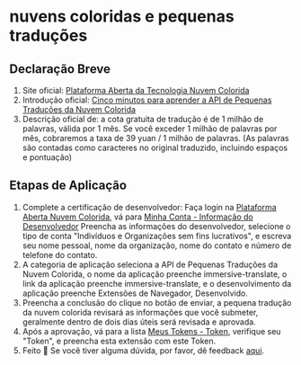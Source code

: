 # nuvens coloridas e pequenas traduções

## Declaração Breve

1. Site oficial: [Plataforma Aberta da Tecnologia Nuvem Colorida](https://dashboard.caiyunapp.com/)
2. Introdução oficial: [Cinco minutos para aprender a API de Pequenas Traduções da Nuvem Colorida](https://docs.caiyunapp.com/blog/2018/09/03/lingocloud-api/)
3. Descrição oficial de: a cota gratuita de tradução é de 1 milhão de palavras, válida por 1 mês. Se você exceder 1 milhão de palavras por mês, cobraremos a taxa de 39 yuan / 1 milhão de palavras. (As palavras são contadas como caracteres no original traduzido, incluindo espaços e pontuação)

## Etapas de Aplicação

1. Complete a certificação de desenvolvedor: Faça login na [Plataforma Aberta Nuvem Colorida](https://dashboard.caiyunapp.com/), vá para [Minha Conta - Informação do Desenvolvedor](https://dashboard.caiyunapp.com/user/user/info/) Preencha as informações do desenvolvedor, selecione o tipo de conta "Indivíduos e Organizações sem fins lucrativos", e escreva seu nome pessoal, nome da organização, nome do contato e número de telefone do contato.
2. A categoria de aplicação seleciona a API de Pequenas Traduções da Nuvem Colorida, o nome da aplicação preenche immersive-translate, o link da aplicação preenche immersive-translate, e o desenvolvimento da aplicação preenche Extensões de Navegador, Desenvolvido.
3. Preencha a conclusão do clique no botão de enviar, a pequena tradução da nuvem colorida revisará as informações que você submeter, geralmente dentro de dois dias úteis será revisada e aprovada.
4. Após a aprovação, vá para a lista [Meus Tokens - Token](https://dashboard.caiyunapp.com/v1/token/), verifique seu "Token", e preencha esta extensão com este Token.
5. Feito 🎉 Se você tiver alguma dúvida, por favor, dê feedback [aqui](https://github.com/immersive-translate/immersive-translate/issues/137).